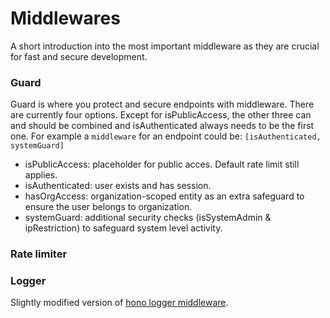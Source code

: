 # Middlewares
A short introduction into the most important middleware as they are crucial for fast and secure development.

### Guard
Guard is where you protect and secure endpoints with middleware. There are currently four options. Except for isPublicAccess, the other three can and should be combined and isAuthenticated always needs to be the first one. For example a `middleware` for an endpoint could be: `[isAuthenticated, systemGuard]`

* isPublicAccess: placeholder for public acces. Default rate limit still applies.
* isAuthenticated: user exists and has session.
* hasOrgAccess: organization-scoped entity as an extra safeguard to ensure the user belongs to organization.
* systemGuard: additional security checks (isSystemAdmin & ipRestriction) to safeguard system level activity.

### Rate limiter


### Logger
Slightly modified version of [hono logger middleware](https://hono.dev/docs/middleware/builtin/logger).



